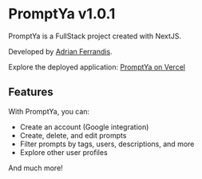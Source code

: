 # PromptYa v1.0.1

PromptYa is a FullStack project created with NextJS.

Developed by [Adrian Ferrandis](https://ferrandis.me).

Explore the deployed application: [PromptYa on Vercel](https://promptya.vercel.app/)

## Features

With PromptYa, you can:

- Create an account (Google integration)
- Create, delete, and edit prompts
- Filter prompts by tags, users, descriptions, and more
- Explore other user profiles

And much more!
